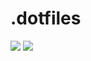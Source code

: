 # .dotfiles
![](https://user-images.githubusercontent.com/93471702/163859626-235fa4b6-a64f-44eb-8738-60e6cda2e09d.png)
![](https://user-images.githubusercontent.com/93471702/163860039-97c33976-7bb3-480e-9c86-7fd0e7a5ab42.png)
